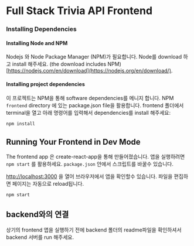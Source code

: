 # Full Stack Trivia API  Frontend


### Installing Dependencies

#### Installing Node and NPM

Nodejs 와 Node Package Manager (NPM)가 필요합니다. Node를 download 하고 install 해주세요.
(the download includes NPM) [https://nodejs.com/en/download](https://nodejs.org/en/download/).

#### Installing project dependencies

이 프로젝트는 NPM을 통해 software dependencies를 메니지 합니다. 
NPM `frontend` directory 에 있는 package.json file을 활용합니다. 
frontend 폴더에서 terminal을 열고 아래 명령어를 입력해서 dependencies를 install 해주세요:

```bash
npm install
```

## Running Your Frontend in Dev Mode

The frontend app 은 create-react-app을 통해 만들어졌습니다. 앱을 실행하려면  ```npm start``` 를 활용하세요.
```package.json``` 안에서 스크립트를 바꿀수 있습니다.

[http://localhost:3000](http://localhost:3000) 을 열어 브라우저에서 앱을 확인할수 있습니다. 파일을 편집하면 페이지는 자동으로 reload됩니다.<br>

```bash
npm start
```

## backend와의 연결

상기의 frontend 앱을 실행하기 전에 backend 폴더의 readme파일을 확인하셔서 backend 서버를 run 해주세요.
